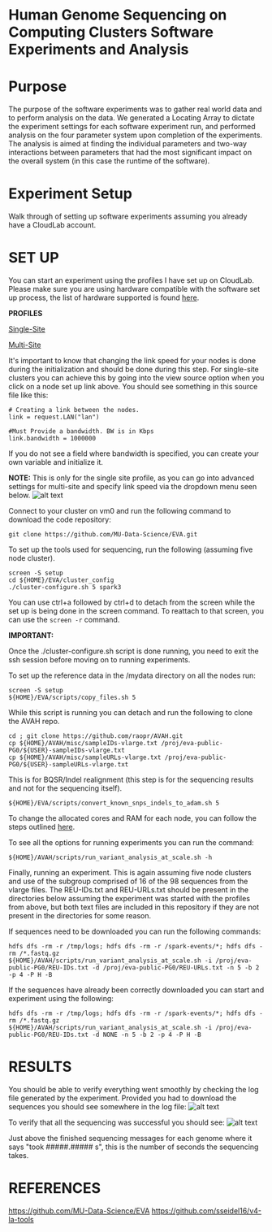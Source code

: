 # Human Genome Sequencing on Computing Clusters Software Experiments and Analysis

# Purpose

The purpose of the software experiments was to gather real world data and to perform analysis on the data. We generated a Locating Array to dictate the experiment settings for each software experiment run, and performed analysis on the four parameter system upon completion of the experiments. The analysis is aimed at finding the individual parameters and two-way interactions between parameters that had the most significant impact on the overall system (in this case the runtime of the software).

# Experiment Setup
Walk through of setting up software experiments assuming you already have a CloudLab account.

# SET UP 
You can start an experiment using the profiles I have set up on CloudLab. Please make sure you are using hardware compatible with the software set up process, the list of hardware supported is found [here](https://github.com/MU-Data-Science/EVA/blob/master/Supported_Machines.txt).

**PROFILES**

[Single-Site](https://www.cloudlab.us/show-profile.php?uuid=85de3eb8-e1d9-11ec-aacb-e4434b2381fc)


[Multi-Site](https://www.cloudlab.us/show-profile.php?uuid=100e630b-e1d4-11ec-aacb-e4434b2381fc)

It's important to know that changing the link speed for your nodes is done during the initialization and should be done during this step.
For single-site clusters you can achieve this by going into the view source option when you click on a node set up link above. You should see something in this source file like this:
```
# Creating a link between the nodes.
link = request.LAN("lan")

#Must Provide a bandwidth. BW is in Kbps
link.bandwidth = 1000000
```
If you do not see a field where bandwidth is specified, you can create your own variable and initialize it.

**NOTE:** This is only for the single site profile, as you can go into advanced settings for multi-site and specify link speed via the dropdown menu seen below.
![alt text](https://github.com/MichaelPS95/REU/blob/main/dropdown.png)

Connect to your cluster on vm0 and run the following command to download the code repository:
```
git clone https://github.com/MU-Data-Science/EVA.git
```
To set up the tools used for sequencing, run the following (assuming five node cluster).
```
screen -S setup
cd ${HOME}/EVA/cluster_config
./cluster-configure.sh 5 spark3
```
You can use ctrl+a followed by ctrl+d to detach from the screen while the set up is being done in the screen command. To reattach to that screen, you can use the ```screen -r``` command.


**IMPORTANT:**

Once the ./cluster-configure.sh script is done running, you need to exit the ssh session before moving on to running experiments.

To set up the reference data in the /mydata directory on all the nodes run:
```
screen -S setup
${HOME}/EVA/scripts/copy_files.sh 5
```

While this script is running you can detach and run the following to clone the AVAH repo.
```
cd ; git clone https://github.com/raopr/AVAH.git
cp ${HOME}/AVAH/misc/sampleIDs-vlarge.txt /proj/eva-public-PG0/${USER}-sampleIDs-vlarge.txt
cp ${HOME}/AVAH/misc/sampleURLs-vlarge.txt /proj/eva-public-PG0/${USER}-sampleURLs-vlarge.txt
```

This is for BQSR/Indel realignment (this step is for the sequencing results and not for the sequencing itself).

```${HOME}/EVA/scripts/convert_known_snps_indels_to_adam.sh 5```

To change the allocated cores and RAM for each node, you can follow the steps outlined [here](https://github.com/MU-Data-Science/EVA/blob/master/YARN-README.md).

To see all the options for running experiments you can run the command:

```${HOME}/AVAH/scripts/run_variant_analysis_at_scale.sh -h```

Finally, running an experiment. This is again assuming five node clusters and use of the subgroup comprised of 16 of the 98 sequences from the vlarge files. The REU-IDs.txt and REU-URLs.txt should be present in the directories below assuming the experiment was started with the profiles from above, but both text files are included in this repository if they are not present in the directories for some reason.
 
If sequences need to be downloaded you can run the following commands:
```
hdfs dfs -rm -r /tmp/logs; hdfs dfs -rm -r /spark-events/*; hdfs dfs -rm /*.fastq.gz
${HOME}/AVAH/scripts/run_variant_analysis_at_scale.sh -i /proj/eva-public-PG0/REU-IDs.txt -d /proj/eva-public-PG0/REU-URLs.txt -n 5 -b 2 -p 4 -P H -B
```

If the sequences have already been correctly downloaded you can start and experiment using the following:
```
hdfs dfs -rm -r /tmp/logs; hdfs dfs -rm -r /spark-events/*; hdfs dfs -rm /*.fastq.gz
${HOME}/AVAH/scripts/run_variant_analysis_at_scale.sh -i /proj/eva-public-PG0/REU-IDs.txt -d NONE -n 5 -b 2 -p 4 -P H -B
```

# RESULTS

You should be able to verify everything went smoothly by checking the log file generated by the experiment. Provided you had to download the sequences you should see somewhere in the log file:
![alt text](https://github.com/MichaelPS95/REU/blob/main/finished%20downloading.png)

To verify that all the sequencing was successful you should see:
![alt text](https://github.com/MichaelPS95/REU/blob/main/finished%20sequencing.png)


Just above the finished sequencing messages for each genome where it says "took #####.##### s", this is the number of seconds the sequencing takes.

# REFERENCES
https://github.com/MU-Data-Science/EVA
https://github.com/sseidel16/v4-la-tools
